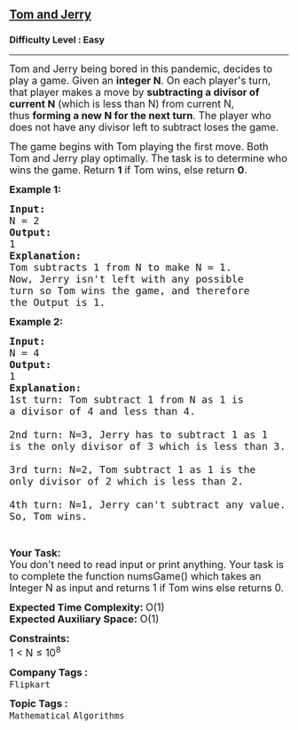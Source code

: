 <h2><a href="https://www.geeksforgeeks.org/problems/tom-and-jerry1325/1">Tom and Jerry</a></h2><h3>Difficulty Level : Easy</h3><hr><div class="problems_problem_content__Xm_eO"><p><span style="font-size:18px">Tom and Jerry being bored in this pandemic, decides to play a game. Given an&nbsp;<strong>integer N</strong>. On each player's turn, that player makes a move by&nbsp;<strong>subtracting a divisor of current N</strong>&nbsp;(which is less than N) from current N, thus&nbsp;<strong>forming a new N for the next turn</strong>.&nbsp;</span><span style="font-size:18px">The player who does not have any divisor left to subtract loses the game.</span></p>

<p><span style="font-size:18px">The game begins with Tom playing the first move. Both Tom and Jerry play optimally. The task is to determine who wins the game. Return&nbsp;<strong>1</strong>&nbsp;if Tom wins, else return&nbsp;<strong>0</strong>.</span></p>

<p><strong><span style="font-size:18px">Example 1:</span></strong></p>

<pre><strong><span style="font-size:18px">Input:</span></strong>
<span style="font-size:18px">N = 2</span>
<strong><span style="font-size:18px">Output:</span></strong>
<span style="font-size:18px">1</span>
<strong><span style="font-size:18px">Explanation:</span></strong>
<span style="font-size:18px">Tom subtracts 1 from N to make N = 1.
Now, Jerry isn't left with any possible
turn so Tom wins the game, and therefore
the Output is 1.</span></pre>

<p><strong><span style="font-size:18px">Example 2:</span></strong></p>

<pre><strong><span style="font-size:18px">Input:</span></strong>
<span style="font-size:18px">N = 4</span>
<strong><span style="font-size:18px">Output:</span></strong>
<span style="font-size:18px">1</span>
<strong><span style="font-size:18px">Explanation:
</span></strong><span style="font-size:18px">1st turn: Tom subtract 1 from N as 1 is 
a divisor of 4 and less than 4.

2nd turn: N=3, Jerry has to subtract 1 as 1 
is the only divisor of 3 which is less than 3.

3rd turn: N=2, Tom subtract 1 as 1 is the 
only divisor of 2 which is less than 2.

4th turn: N=1, Jerry can't subtract any value.
So, Tom wins.</span></pre>

<p>&nbsp;</p>

<p><span style="font-size:18px"><strong>Your Task:</strong><br>
You don't need to read input or print anything. Your task is to complete the function numsGame() which takes an Integer N as input and returns 1 if Tom wins else returns 0.</span></p>

<p><span style="font-size:18px"><strong>Expected Time Complexity: </strong>O(1)<br>
<strong>Expected Auxiliary Space:</strong> O(1)</span></p>

<p><strong><span style="font-size:18px">Constraints:</span></strong><br>
<span style="font-size:18px">1 &lt;&nbsp;N ≤ 10<sup>8</sup></span></p>
</div><p><span style=font-size:18px><strong>Company Tags : </strong><br><code>Flipkart</code>&nbsp;<br><p><span style=font-size:18px><strong>Topic Tags : </strong><br><code>Mathematical</code>&nbsp;<code>Algorithms</code>&nbsp;